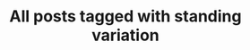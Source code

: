 ---
layout: tag
title: "All posts tagged with standing variation"
permalink: /weblog/tags/standing-variation/
taxonomy: standing variation
---